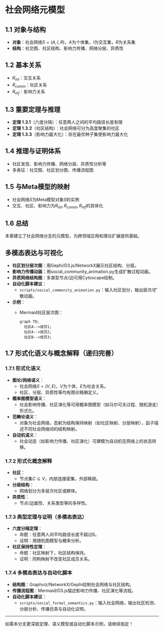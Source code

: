 # 社会网络元模型

## 1.1 对象与结构

- **对象**：社会网络$S=(A, I, R)$，$A$为个体集，$I$为交互集，$R$为关系集
- **结构**：社交图、社区结构、影响力传播、网络分层、异质性

## 1.2 基本关系

- $R_{int}$：交互关系
- $R_{comm}$：社区关系
- $R_{inf}$：影响力关系

## 1.3 重要定理与推理

- **定理 1.3.1**（六度分隔）：任意两人之间的平均路径长度有限
- **定理 1.3.2**（社区结构）：社会网络可分为高度聚集的社区
- **定理 1.3.3**（影响力最大化）：存在最优种子集使影响力最大化

## 1.4 推理与证明体系

- 社区发现、影响力传播、网络分层、异质性分析等
- 多表征：社交图、社区划分图、传播流程图

## 1.5 与Meta模型的映射

- 社会网络$S$为Meta模型对象$S$的实例
- 交互、社区、影响力为$R_{int},R_{comm},R_{inf}$的具体化

## 1.6 总结

本章建立了社会网络分支的元模型，为跨领域应用和理论扩展提供基础。

## 多模态表达与可视化

- **社区划分层次图**：用Gephi/D3.js/NetworkX展示社区结构、分层。
- **影响力传播动画**：用social_community_animation.py生成扩散过程动画。
- **异质网络结构图**：多类型节点/边可用Cytoscape绘制。
- **自动化脚本建议**：
  - `scripts/social_community_animation.py`：输入社区划分，输出层次/扩散动画。
- **示例**：
  - Mermaid社区层次图：

    ```mermaid
    graph TD;
      社区A-->成员1;
      社区A-->成员2;
      社区B-->成员3;
    ```

## 1.7 形式化语义与概念解释（递归完善）

### 1.7.1 形式化语义

- **图论/网络语义**：
  - 社会网络$S=(V,E)$，$V$为个体，$E$为社会关系。
  - 社区、分层、异质性等均有图论精确定义。
- **概率图模型语义**：
  - 社会影响传播、社区演化等可用概率图模型（如马尔可夫过程、随机游走）形式化。
- **范畴论语义**：
  - 对象为社会网络，态射为结构保持映射（如社区映射、分层映射），函子描述不同社会网络间的结构映射。
- **自动机语义**：
  - 社会动态（如影响力传播、社区演化）可建模为自动机在网络上的状态转移。

### 1.7.2 形式化概念解释

- **社区**：
  - 节点集$C\subseteq V$，内部连接密集，外部稀疏。
- **分层结构**：
  - 网络划分为多层次社区或群体。
- **异质性**：
  - 节点/边属性、关系类型等的多样性。

### 1.7.3 典型定理与证明（多模态表达）

- **六度分隔定理**：
  - 命题：任意两人间平均路径长度不超过6。
  - 证明：用随机图模型与概率分析。
- **社区保持性定理**：
  - 命题：社区映射下，社区结构保持。
  - 证明：同构映射不改变社区成员关系。

### 1.7.4 多模态表达与自动化脚本

- **结构图**：Graphviz/NetworkX/Gephi绘制社会网络与社区结构。
- **传播流程图**：Mermaid/D3.js描述影响力传播、社区演化等流程。
- **自动化脚本建议**：
  - `scripts/social_formal_semantics.py`：输入社会网络，输出社区检测、分层分析、传播仿真与自动化证明。

---

如需本分支更深层定理、语义模型或自动化脚本示例，请继续指定！
